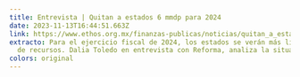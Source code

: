 ```yaml
---
title: Entrevista | Quitan a estados 6 mmdp para 2024
date: 2023-11-13T16:44:51.663Z
link: https://www.ethos.org.mx/finanzas-publicas/noticias/quitan_a_estados_6_mmdp_para_2024
extracto: Para el ejercicio fiscal de 2024, los estados se verán más limitados
  de recursos. Dalia Toledo en entrevista con Reforma, analiza la situación.
colors: original
---
```

